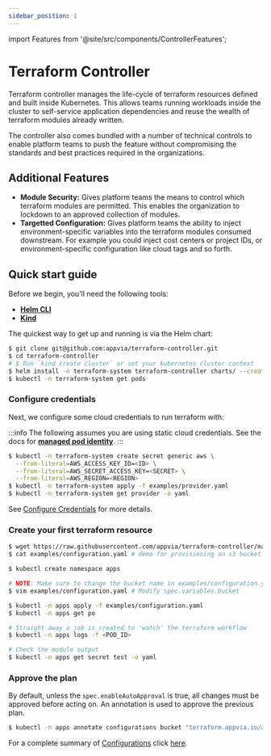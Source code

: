 ```yaml
---
sidebar_position: 1
---
```

import Features from '@site/src/components/ControllerFeatures';

# Terraform Controller

Terraform controller manages the life-cycle of terraform resources defined and built inside Kubernetes. This allows teams running workloads inside the cluster to self-service application dependencies and reuse the wealth of terraform modules already written.

The controller also comes bundled with a number of technical controls to enable platform teams to push the feature without compromising the standards and best practices required in the organizations.

<Features/>

## Additional Features

* **Module Security:** Gives platform teams the means to control which terraform modules are permitted. This enables the organization to lockdown to an approved collection of modules.
* **Targetted Configuration:** Gives platform teams the ability to inject environment-specific variables into the terraform modules consumed downstream. For example you could inject cost centers or project IDs, or environment-specific configuration like cloud tags and so forth.

## Quick start guide

Before we begin, you'll need the following tools:

* **[Helm CLI](https://helm.sh/docs/intro/install/)**
* **[Kind](https://kind.sigs.k8s.io/)**

The quickest way to get up and running is via the Helm chart:

```bash
$ git clone git@github.com:appvia/terraform-controller.git
$ cd terraform-controller
# $ Run `kind create cluster` or set your kubernetes cluster context
$ helm install -n terraform-system terraform-controller charts/ --create-namespace
$ kubectl -n terraform-system get pods
```

### Configure credentials

Next, we configure some cloud credentials to run terraform with:

:::info
The following assumes you are using static cloud credentials. See the docs for [**managed pod identity**](admin/providers#configuring-injected-identity).
:::

```bash
$ kubectl -n terraform-system create secret generic aws \
  --from-literal=AWS_ACCESS_KEY_ID=<ID> \
  --from-literal=AWS_SECRET_ACCESS_KEY=<SECRET> \
  --from-literal=AWS_REGION=<REGION>
$ kubectl -n terraform-system apply -f examples/provider.yaml
$ kubectl -n terraform-system get provider -o yaml
```

See [Configure Credentials](docs/admin/providers.md) for more details.

### Create your first terraform resource

```bash
$ wget https://raw.githubusercontent.com/appvia/terraform-controller/master/examples/configuration.yaml
$ cat examples/configuration.yaml # demo for provisioning an s3 bucket

$ kubectl create namespace apps

# NOTE: Make sure to change the bucket name in examples/configuration.yaml
$ vim examples/configuration.yaml # Modify spec.variables.bucket

$ kubectl -n apps apply -f examples/configuration.yaml
$ kubectl -n apps get po

# Straight away a job is created to 'watch' the terraform workflow
$ kubectl -n apps logs -f <POD_ID>

# Check the module output
$ kubectl -n apps get secret test -o yaml
```

### Approve the plan

By default, unless the `spec.enableAutoApproval` is true, all changes must be approved before acting on. An annotation is used to approve the previous plan.

```bash
$ kubectl -n apps annotate configurations bucket "terraform.appvia.io/apply"=true --overwrite
```

For a complete summary of [Configurations](docs/reference/configurations.terraform.appvia.io.md) click [here](docs/developer/configuration.md).

